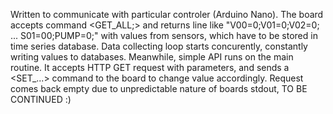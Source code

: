 Written to communicate with particular controler (Arduino Nano).
The board accepts command <GET_ALL;> and returns line like "V00=0;V01=0;V02=0; ... S01=00;PUMP=0;" with values from sensors, which have to be stored in time series database. Data collecting loop starts concurently, constantly writing values to databases. Meanwhile, simple API runs on the main routine. It accepts HTTP GET request with parameters, and sends a <SET_...> command to the board to change value accordingly. Request comes back empty due to unpredictable nature of boards stdout, TO BE CONTINUED :)

